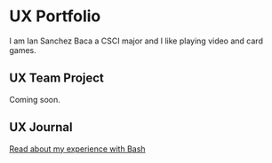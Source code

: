# UX Portfolio

I am Ian Sanchez Baca a CSCI major and I like playing video and card games. 

## UX Team Project

Coming soon.

## UX Journal

[Read about my experience with Bash](j01/)
